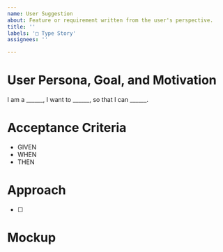 ```yaml
---
name: User Suggestion
about: Feature or requirement written from the user's perspective.
title: ''
labels: '□ Type Story'
assignees: ''

---
```


# User Persona, Goal, and Motivation

<!-- Please explain your story by filling in the blanks below -->

I am a ______, I want to ______, so that I can ______.

# Acceptance Criteria

<!-- This section is for team use only, please do not fill anything below -->

* GIVEN 
* WHEN 
* THEN 

# Approach

- [ ] 

# Mockup



